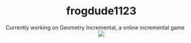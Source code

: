 <h1 align="center">frogdude1123</h1>
Currently working on Geometry Incremental, a online incremental game
<br/>
<div align="center">
    <a href="https://www.youtube.com/channel/UCNTeMcd7BDOuNrVf1yRGZlA">
        <img src="https://img.shields.io/badge/YouTube-red?style=for-the-badge&logo=youtube&logoColor=white"/>
    </a>
</div>
